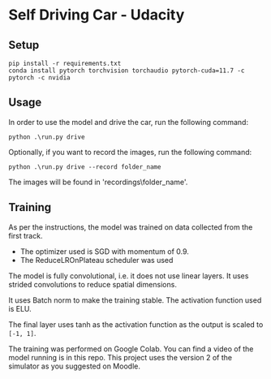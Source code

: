 # Self Driving Car - Udacity

## Setup

```
pip install -r requirements.txt
conda install pytorch torchvision torchaudio pytorch-cuda=11.7 -c pytorch -c nvidia
```

## Usage

In order to use the model and drive the car, run the following command:

```
python .\run.py drive 
```

Optionally, if you want to record the images, run the following command:

```
python .\run.py drive --record folder_name
```

The images will be found in 'recordings\folder_name'.

## Training

As per the instructions, the model was trained on data collected from the first track.  

- The optimizer used is SGD with momentum of 0.9.
- The ReduceLROnPlateau scheduler was used 

The model is fully convolutional, i.e. it does not use linear layers. It uses strided 
convolutions to reduce spatial dimensions. 

It uses Batch norm to make the training stable. The activation function used is ELU.

The final layer uses tanh as the activation function as the output is scaled to `[-1, 1]`. 

The training was performed on Google Colab.
You can find a video of the model running is in this repo.
This project uses the version 2 of the simulator as you suggested on Moodle. 
 

